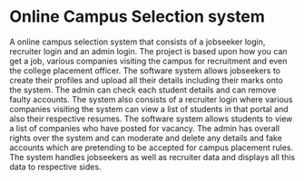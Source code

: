 # Online Campus Selection system
A online campus selection system that consists of a jobseeker login, recruiter login and an admin login. The project is based upon how you can get a job, various companies visiting the campus for recruitment and even the college placement officer. The software system allows jobseekers to create their profiles and upload all their details including their marks onto the system. The admin can check each student details and can remove faulty accounts. The system also consists of a recruiter login where various companies visiting the system can view a list of students in that portal and also their respective resumes. The software system allows students to view a list of companies who have posted for vacancy. The admin has overall rights over the system and can moderate and delete any details and fake accounts which are pretending to be accepted for campus placement rules. The system handles jobseekers as well as recruiter data and displays all this data to respective sides.
